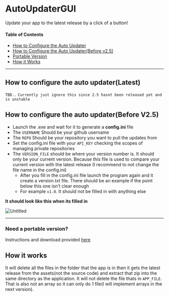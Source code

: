 # AutoUpdaterGUI

Update your app to the latest release by a click of a button!

#### Table of Contents

- [How to Configure the Auto Updater](#how-to-configure-the-auto-updaterlatest)
- [How to Configure the Auto Updater(Before v2.5)](#how-to-configure-the-auto-updaterbefore-v25)
- [Portable Version](#Portable)
- [How it Works](#Howitworks)

<hr>

## How to configure the auto updater(Latest)

`TBD..` `Currently just ignore this since 2.5 hasnt been released yet and is unstable`



## How to configure the auto updater(Before V2.5)

- Launch the .exe and wait for it to generate a **config.ini** file
- The `USERNAME` Should be your github username
- The `REPO` Should be your repository you want to pull the updates from
- Set the config.ini file with your `API_KEY` checking the scopes of managing private repositories
- The `VERSION_FILE` should be where your version number is. It should only be your current version. Because this file is used to compare your current version with the latest release (I recommend to not change the file name in the config.ini)
  - After you fill in the config.ini file launch the program again and it create a version.txt file. There should be an example if the point below this one isn't clear enough
  - For example `v1.0`. It should not be filled in with anything else

**It should look like this when its filled in**

![Untitled](https://github.com/noneeeeeeeeeee/AutoUpdaterGUI/assets/64634725/21abae9d-4233-48f8-9d95-5da691a2348b)

<hr>
<a name="Portable"></a>

### Need a portable version?

Instructions and download provided [here](https://github.com/noneeeeeeeeeee/AutoUpdaterGUI/releases/tag/1.x-Legacy)

<a name="Howitworks"></a>

## How it works

It will delete all the files in the folder that the app is in then it gets the latest release from the assets(not the source code) and extract that zip into the same directory as the application. It will not delete the file thats in `APP_FILE`. That is also not an array so it can only do 1 file(I will implement arrays in the next version).
